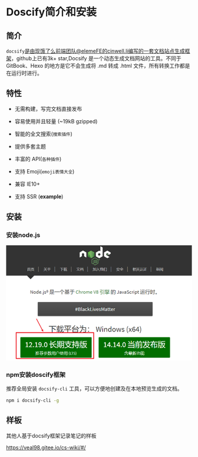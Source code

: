 # Doscify简介和安装



## 简介

`docsify`是由现饿了么前端团队@elemeFE的cinwell.li编写的一套文档站点生成框架，github上已有3k+ star,Docsify 是一个动态生成文档网站的工具。不同于 GitBook、Hexo 的地方是它不会生成将 .md 转成 .html 文件，所有转换工作都是在运行时进行。



## 特性

- 无需构建，写完文档直接发布

- 容易使用并且轻量 (~19kB gzipped)

- 智能的全文搜索(`搜索插件`)

- 提供多套主题

- 丰富的 API(`各种插件`)

- 支持 Emoji(`emoji表情大全`)

- 兼容 IE10+

- 支持 SSR (**example**) 



## 安装

### 安装node.js

![](assets/image-20201019145919405.png)

### npm安装doscify框架

推荐全局安装 `docsify-cli` 工具，可以方便地创建及在本地预览生成的文档。

```bash
npm i docsify-cli -g
```





## 样板

其他人基于docsify框架记录笔记的样板

https://veal98.gitee.io/cs-wiki/#/

